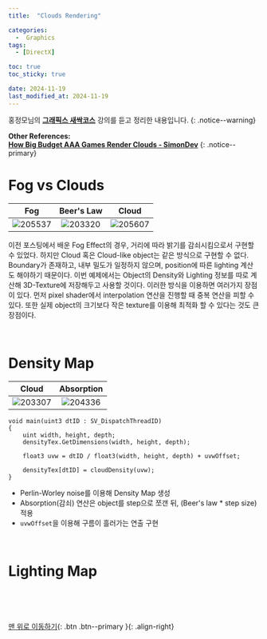 ```yaml
---
title:  "Clouds Rendering" 

categories:
  -  Graphics
tags:
  - [DirectX]

toc: true
toc_sticky: true

date: 2024-11-19
last_modified_at: 2024-11-19
---
```



홍정모님의 **[그래픽스 새싹코스](https://honglab.co.kr/)** 강의를 듣고 정리한 내용입니다.
{: .notice--warning}

**Other References: <br>[How Big Budget AAA Games Render Clouds - SimonDev](https://www.youtube.com/watch?v=Qj_tK_mdRcA&t=525s)**
{: .notice--primary}

# Fog vs Clouds

| Fog | Beer's Law | Cloud |
|:-:|:-:|:-:|
|![205537](https://github.com/user-attachments/assets/df87220c-ff09-41d5-acab-a37896fc050e)|![203320](https://github.com/user-attachments/assets/e91d6584-1629-4662-89bf-6433e9a4e793)| ![205607](https://github.com/user-attachments/assets/e65c3f92-19bb-4d7b-967a-96b4a487de49)|


이전 포스팅에서 배운 Fog Effect의 경우, 거리에 따라 밝기를 감쇠시킴으로서 구현할 수 있었다. 하지만 Cloud 혹은 Cloud-like object는 같은 방식으로 구현할 수 없다. Boundary가 존재하고, 내부 밀도가 일정하지 않으며, position에 따른 lighting 계산도 해야하기 때문이다. 이번 예제에서는 Object의 Density와 Lighting 정보를 따로 계산해 3D-Texture에 저장해두고 사용할 것이다. 이러한 방식을 이용하면 여러가지 장점이 있다. 먼저 pixel shader에서 interpolation 연산을 진행할 때 중복 연산을 피할 수 있다. 또한 실제 object의 크기보다 작은 texture를 이용해 최적화 할 수 있다는 것도 큰 장점이다.

<br>

# Density Map

| Cloud | Absorption |
|:-:|:-:|
|![203307](https://github.com/user-attachments/assets/a5d1b024-0c95-41dd-96b2-a8afcd46847f)|![204336](https://github.com/user-attachments/assets/93c3a707-4729-4fb5-b8cd-fc1ebd050702)|

``` hlsl
void main(uint3 dtID : SV_DispatchThreadID)
{
    uint width, height, depth;
    densityTex.GetDimensions(width, height, depth);
    
    float3 uvw = dtID / float3(width, height, depth) + uvwOffset;

    densityTex[dtID] = cloudDensity(uvw);
}
```

- Perlin-Worley noise를 이용해 Density Map 생성
- Absorption(감쇠) 연산은 object를 step으로 쪼갠 뒤, (Beer's law * step size) 적용
- `uvwOffset`을 이용해 구름이 흘러가는 연출 구현

<br>

# Lighting Map


<br>


<br>
<br>


[맨 위로 이동하기](#){: .btn .btn--primary }{: .align-right}